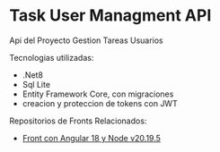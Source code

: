 ﻿# Task User Managment API

Api del Proyecto Gestion Tareas Usuarios

Tecnologias utilizadas:

* .Net8
* Sql Lite
* Entity Framework Core, con migraciones
* creacion y proteccion de tokens con JWT

Repositorios de Fronts Relacionados:

* [Front con Angular 18 y Node v20.19.5](https://github.com/sergio-rojas-aragon/task-user-management-angular)




